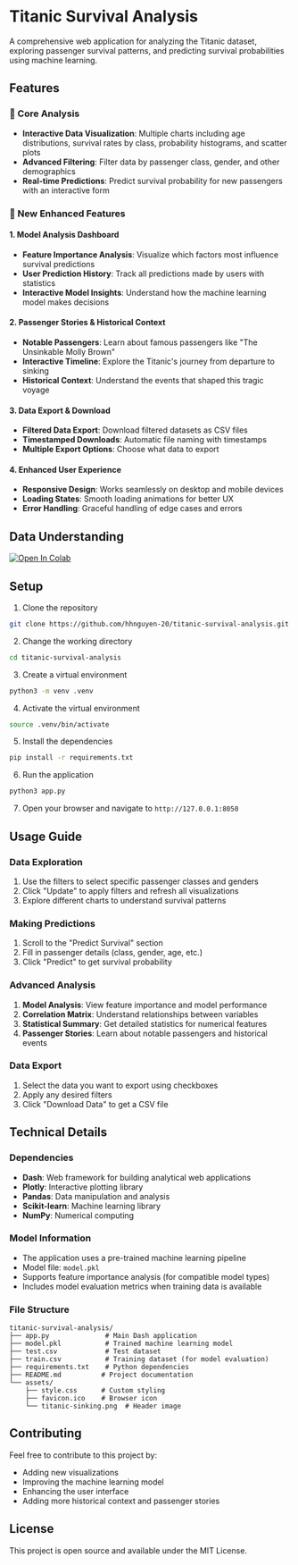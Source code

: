 # Titanic Survival Analysis

A comprehensive web application for analyzing the Titanic dataset, exploring passenger survival patterns, and predicting survival probabilities using machine learning.

## Features

### 🎯 Core Analysis
- **Interactive Data Visualization**: Multiple charts including age distributions, survival rates by class, probability histograms, and scatter plots
- **Advanced Filtering**: Filter data by passenger class, gender, and other demographics
- **Real-time Predictions**: Predict survival probability for new passengers with an interactive form

### 🚀 New Enhanced Features

#### 1. **Model Analysis Dashboard**
- **Feature Importance Analysis**: Visualize which factors most influence survival predictions
- **User Prediction History**: Track all predictions made by users with statistics
- **Interactive Model Insights**: Understand how the machine learning model makes decisions

#### 2. **Passenger Stories & Historical Context**
- **Notable Passengers**: Learn about famous passengers like "The Unsinkable Molly Brown"
- **Interactive Timeline**: Explore the Titanic's journey from departure to sinking
- **Historical Context**: Understand the events that shaped this tragic voyage

#### 3. **Data Export & Download**
- **Filtered Data Export**: Download filtered datasets as CSV files
- **Timestamped Downloads**: Automatic file naming with timestamps
- **Multiple Export Options**: Choose what data to export

#### 4. **Enhanced User Experience**
- **Responsive Design**: Works seamlessly on desktop and mobile devices
- **Loading States**: Smooth loading animations for better UX
- **Error Handling**: Graceful handling of edge cases and errors

## Data Understanding

[![Open In Colab](https://colab.research.google.com/assets/colab-badge.svg)](https://colab.research.google.com/drive/1O8hWqvNMS2YY_Qe5KRHy8uR2P_X2m6Gc?usp=sharing)

## Setup

1. Clone the repository
```bash
git clone https://github.com/hhnguyen-20/titanic-survival-analysis.git
```

2. Change the working directory
```bash
cd titanic-survival-analysis
```

3. Create a virtual environment
```bash
python3 -m venv .venv
```

4. Activate the virtual environment
```bash
source .venv/bin/activate
```

5. Install the dependencies
```bash
pip install -r requirements.txt
```

6. Run the application
```bash
python3 app.py
```

7. Open your browser and navigate to `http://127.0.0.1:8050`

## Usage Guide

### Data Exploration
1. Use the filters to select specific passenger classes and genders
2. Click "Update" to apply filters and refresh all visualizations
3. Explore different charts to understand survival patterns

### Making Predictions
1. Scroll to the "Predict Survival" section
2. Fill in passenger details (class, gender, age, etc.)
3. Click "Predict" to get survival probability

### Advanced Analysis
1. **Model Analysis**: View feature importance and model performance
2. **Correlation Matrix**: Understand relationships between variables
3. **Statistical Summary**: Get detailed statistics for numerical features
4. **Passenger Stories**: Learn about notable passengers and historical events

### Data Export
1. Select the data you want to export using checkboxes
2. Apply any desired filters
3. Click "Download Data" to get a CSV file

## Technical Details

### Dependencies
- **Dash**: Web framework for building analytical web applications
- **Plotly**: Interactive plotting library
- **Pandas**: Data manipulation and analysis
- **Scikit-learn**: Machine learning library
- **NumPy**: Numerical computing

### Model Information
- The application uses a pre-trained machine learning pipeline
- Model file: `model.pkl`
- Supports feature importance analysis (for compatible model types)
- Includes model evaluation metrics when training data is available

### File Structure
```
titanic-survival-analysis/
├── app.py              # Main Dash application
├── model.pkl           # Trained machine learning model
├── test.csv            # Test dataset
├── train.csv           # Training dataset (for model evaluation)
├── requirements.txt    # Python dependencies
├── README.md          # Project documentation
└── assets/
    ├── style.css      # Custom styling
    ├── favicon.ico    # Browser icon
    └── titanic-sinking.png  # Header image
```

## Contributing

Feel free to contribute to this project by:
- Adding new visualizations
- Improving the machine learning model
- Enhancing the user interface
- Adding more historical context and passenger stories

## License

This project is open source and available under the MIT License.

